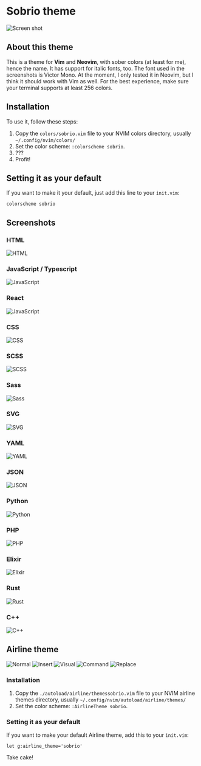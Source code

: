 # Sobrio theme

![Screen shot](./images/screenshot.png)

## About this theme

This is a theme for **Vim** and **Neovim**, with sober colors (at least for me), hence the name.
It has support for italic fonts, too. The font used in the screenshots is Victor Mono. At the moment, I only tested it in Neovim, but I think it should work with Vim as well. For the best experience, make sure your terminal supports at least 256 colors.

## Installation

To use it, follow these steps:

1. Copy the `colors/sobrio.vim` file to your NVIM colors directory, usually `~/.config/nvim/colors/`
2. Set the color scheme: `:colorscheme sobrio`.
3. ???
4. Profit!

## Setting it as your default

If you want to make it your default, just add this line to your `init.vim`:

```vim
colorscheme sobrio
```

## Screenshots

### HTML

![HTML](./images/html.png)

### JavaScript / Typescript

![JavaScript](./images/js.png)

### React

![JavaScript](./images/jsx-tsx.png)

### CSS

![CSS](./images/css.png)

### SCSS

![SCSS](./images/scss.png)

### Sass

![Sass](./images/sass.png)

### SVG

![SVG](./images/svg.png)

### YAML

![YAML](./images/yaml.png)

### JSON

![JSON](./images/json.png)

### Python

![Python](./images/python.png)

### PHP

![PHP](./images/php.png)

### Elixir

![Elixir](./images/elixir.png)

### Rust

![Rust](./images/rust.png)

### C++

![C++](./images/cpp.png)

## Airline theme

![Normal](./images/airline/normal.jpg)
![Insert](./images/airline/insert.jpg)
![Visual](./images/airline/visual.jpg)
![Command](./images/airline/command.jpg)
![Replace](./images/airline/replace.jpg)

### Installation

1. Copy the `./autoload/airline/themessobrio.vim` file to your NVIM airline themes directory, usually `~/.config/nvim/autoload/airline/themes/`
2. Set the color scheme: `:AirlineTheme sobrio`.

### Setting it as your default

If you want to make your default Airline theme, add this to your `init.vim`:

```vim
let g:airline_theme='sobrio'
```

Take cake!
